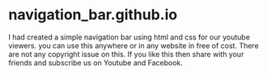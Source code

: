 # navigation_bar.github.io
I had created a simple navigation bar using html and css for our youtube viewers. you can use this anywhere or in any website in free of cost. There are not any copyright issue on this. If you like this then share with your friends and subscribe us on Youtube and Facebook.
